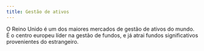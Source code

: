 ```yaml
---
title: Gestão de ativos
---
```


O Reino Unido é um dos maiores mercados de gestão de ativos do mundo. É o centro europeu líder na gestão de fundos, e já atrai fundos significativos provenientes do estrangeiro.
